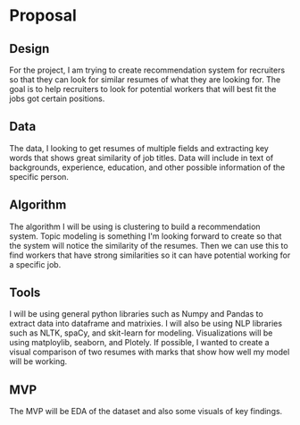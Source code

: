 # Proposal
## Design
For the project, I am trying to create recommendation system for recruiters so that they can look for similar resumes of what they are looking for. The goal is
to help recruiters to look for potential workers that will best fit the jobs got certain positions.

## Data
The data, I looking to get resumes of multiple fields and extracting key words that shows great similarity of job titles. Data will include in text of
backgrounds, experience, education, and other possible information of the specific person.

## Algorithm
The algorithm I will be using is clustering to build a recommendation system. Topic modeling is something I'm looking forward to create so that the system will 
notice the similarity of the resumes. Then we can use this to find workers that have strong similarities so it can have potential working for a specific job.

## Tools
I will be using general python libraries such as Numpy and Pandas to extract data into dataframe and matrixies. I will also be using NLP libraries such as NLTK,
spaCy, and skit-learn for modeling. Visualizations will be using matploylib, seaborn, and Plotely. If possible, I wanted to create a visual comparison of two
resumes with marks that show how well my model will be working.

## MVP
The MVP will be EDA of the dataset and also some visuals of key findings.
